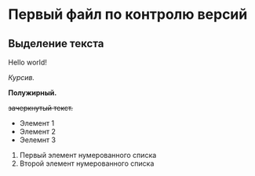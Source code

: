 # Первый файл по контролю версий

## Выделение текста

Hello world!

*Курсив.*

**Полужирный.**

~~зачеркнутый текст.~~

* Элемент 1
* Элемент 2
* Эелемнт 3

1. Первый элемент нумерованного списка
2. Второй элемент нумерованного списка